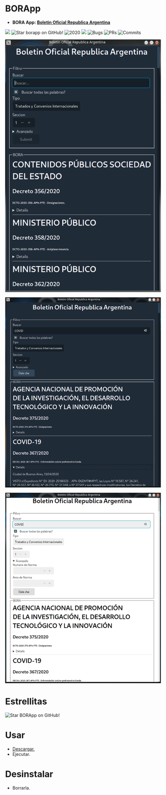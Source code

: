 # BORApp

- **BORA App: [Boletin Oficial Republica Argentina](https://www.boletinoficial.gob.ar)**

![](https://img.shields.io/github/languages/top/juancarlospaco/borapp?style=for-the-badge)
![](https://img.shields.io/github/stars/juancarlospaco/borapp?style=for-the-badge "Star borapp on GitHub!")
![](https://img.shields.io/maintenance/yes/2020?style=for-the-badge "2020")
![](https://img.shields.io/github/languages/code-size/juancarlospaco/borapp?style=for-the-badge)
![](https://img.shields.io/github/issues-raw/juancarlospaco/borapp?style=for-the-badge "Bugs")
![](https://img.shields.io/github/issues-pr-raw/juancarlospaco/borapp?style=for-the-badge "PRs")
![](https://img.shields.io/github/last-commit/juancarlospaco/borapp?style=for-the-badge "Commits")


![](https://raw.githubusercontent.com/juancarlospaco/borapp/master/borapp.png)


![](https://raw.githubusercontent.com/juancarlospaco/borapp/master/borapp2.png)


![](https://raw.githubusercontent.com/juancarlospaco/borapp/master/borapp3.png)


# Estrellitas

![](https://starchart.cc/juancarlospaco/borapp.svg "Star BORApp on GitHub!")


# Usar

- [Descargar.](https://github.com/juancarlospaco/borapp/releases)
- Ejecutar.


# Desinstalar

- Borrarla.
